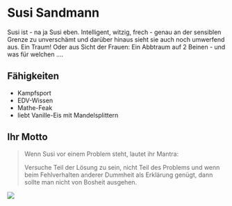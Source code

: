 # Susi Sandmann

Susi ist - na ja Susi eben. Intelligent, witzig, frech - genau an der sensiblen Grenze zu unverschämt
und darüber hinaus sieht sie auch noch umwerfend aus. Ein Traum! Oder aus Sicht der Frauen:
Ein Abbtraum auf 2 Beinen - und was für welchen ....

## Fähigkeiten

* Kampfsport
* EDV-Wissen
* Mathe-Feak
* liebt Vanille-Eis mit Mandelsplittern

## Ihr Motto

> Wenn Susi vor einem Problem steht, lautet ihr Mantra:
> 
> Versuche Teil der Lösung zu sein, nicht Teil des Problems
> und wenn beim Fehlverhalten anderer Dummheit als Erklärung
> genügt, dann sollte man nicht von Bosheit ausgehen.

<img src="https://cdn.pixabay.com/photo/2020/04/18/16/07/wolf-5059788_960_720.jpg" />

